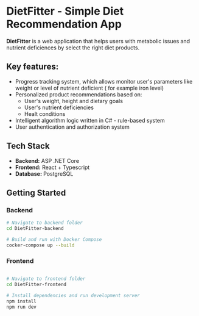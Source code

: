 # DietFitter - Simple Diet Recommendation App

**DietFitter** is a web application that helps users with metabolic issues and nutrient deficiences by select the right diet products.

## Key features:
- Progress tracking system, which allows monitor user's parameters like weight or level of nutrient deficient ( for example iron level)
- Personalized product recommendations based on:
  - User's weight, height and dietary goals
  - User's nutrient deficiencies
  - Healt conditions
- Intelligent algorithm logic written in C# - rule-based system
- User authentication and authorization system
## Tech Stack
- **Backend:** ASP .NET Core
- **Frontend:** React + Typescript
- **Database:** PostgreSQL

## Getting Started

### Backend
```bash
# Navigate to backend folder
cd DietFitter-backend

# Build and run with Docker Compose
cocker-compose up --build

```
### Frontend
```bash

# Navigate to frontend folder
cd DietFitter-frontend

# Install dependencies and run development server
npm install
npm run dev

```

